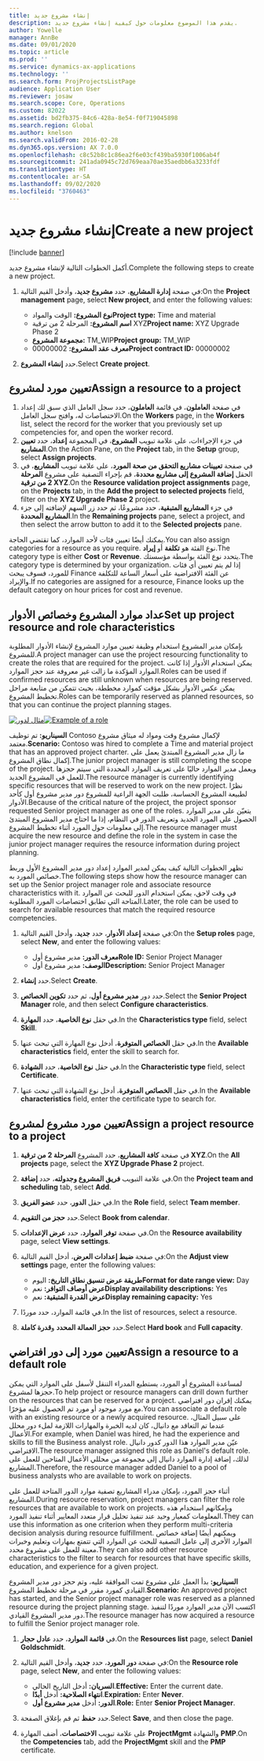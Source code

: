 ```yaml
---
title: إنشاء مشروع جديد
description: يقدم هذا الموضوع معلومات حول كيفية إنشاء مشروع جديد.
author: Yowelle
manager: AnnBe
ms.date: 09/01/2020
ms.topic: article
ms.prod: ''
ms.service: dynamics-ax-applications
ms.technology: ''
ms.search.form: ProjProjectsListPage
audience: Application User
ms.reviewer: josaw
ms.search.scope: Core, Operations
ms.custom: 82022
ms.assetid: bd2fb375-84c6-428a-8e54-f0f719045898
ms.search.region: Global
ms.author: knelson
ms.search.validFrom: 2016-02-28
ms.dyn365.ops.version: AX 7.0.0
ms.openlocfilehash: c8c52b8c1c86ea2f6e03cf439ba5930f1006ab4f
ms.sourcegitcommit: 241ada0945c72d769eaa70ae35aedbb6a3233fdf
ms.translationtype: HT
ms.contentlocale: ar-SA
ms.lasthandoff: 09/02/2020
ms.locfileid: "3760463"
---
```

# <a name="create-a-new-project"></a><span data-ttu-id="36121-103">إنشاء مشروع جديد</span><span class="sxs-lookup"><span data-stu-id="36121-103">Create a new project</span></span>

[!include [banner](../includes/banner.md)]

<span data-ttu-id="36121-104">أكمل الخطوات التالية لإنشاء مشروع جديد.</span><span class="sxs-lookup"><span data-stu-id="36121-104">Complete the following steps to create a new project.</span></span>

1. <span data-ttu-id="36121-105">في صفحة **إدارة المشاريع**، حدد **مشروع جديد**، وأدخل القيم التالية:</span><span class="sxs-lookup"><span data-stu-id="36121-105">On the **Project management** page, select **New project**, and enter the following values:</span></span>

    - <span data-ttu-id="36121-106">**نوع المشروع:** الوقت والمواد‬</span><span class="sxs-lookup"><span data-stu-id="36121-106">**Project type:** Time and material</span></span>
    - <span data-ttu-id="36121-107">**اسم المشروع:** المرحلة 2 من ترقية XYZ</span><span class="sxs-lookup"><span data-stu-id="36121-107">**Project name:** XYZ Upgrade Phase 2</span></span>
    - <span data-ttu-id="36121-108">**مجموعة المشروع:** TM\_WIP</span><span class="sxs-lookup"><span data-stu-id="36121-108">**Project group:** TM\_WIP</span></span>
    - <span data-ttu-id="36121-109">**معرف عقد المشروع:** 00000002</span><span class="sxs-lookup"><span data-stu-id="36121-109">**Project contract ID:** 00000002</span></span>

2. <span data-ttu-id="36121-110">حدد **إنشاء المشروع**.</span><span class="sxs-lookup"><span data-stu-id="36121-110">Select **Create project**.</span></span>

## <a name="assign-a-resource-to-a-project"></a><span data-ttu-id="36121-111">تعيين مورد لمشروع</span><span class="sxs-lookup"><span data-stu-id="36121-111">Assign a resource to a project</span></span>

1. <span data-ttu-id="36121-112">في صفحة **العاملون**، في قائمة **العاملون**، حدد سجل العامل الذي سبق لك إعداد الاختصاصات له، وافتح سجل العامل.</span><span class="sxs-lookup"><span data-stu-id="36121-112">On the **Workers** page, in the **Workers** list, select the record for the worker that you previously set up competencies for, and open the worker record.</span></span>
2. <span data-ttu-id="36121-113">في جزء الإجراءات، على علامة تبويب **المشروع**، في المجموعة **إعداد**، حدد **تعيين المشاريع**.</span><span class="sxs-lookup"><span data-stu-id="36121-113">On the Action Pane, on the **Project** tab, in the **Setup** group, select **Assign projects**.</span></span>
3. <span data-ttu-id="36121-114">في صفحة **تعيينات مشاريع التحقق من صحة المورد‬**، على علامة تبويب **المشاريع**، في الحقل **إضافة المشروع إلى مشاريع محددة**، قم بإجراء التصفية على مشروع **المرحلة 2 من ترقية XYZ**.</span><span class="sxs-lookup"><span data-stu-id="36121-114">On the **Resource validation project assignments** page, on the **Projects** tab, in the **Add the project to selected projects** field, filter on the **XYZ Upgrade Phase 2** project.</span></span>
4. <span data-ttu-id="36121-115">في جزء **المشاريع المتبقية**، حدد مشروعًا، ثم حدد زر السهم لإضافته إلى جزء **المشاريع المحددة**.</span><span class="sxs-lookup"><span data-stu-id="36121-115">In the **Remaining projects** pane, select a project, and then select the arrow button to add it to the **Selected projects** pane.</span></span>

<span data-ttu-id="36121-116">يمكنك أيضًا تعيين فئات لأحد الموارد، كما تقتضي الحاجة.</span><span class="sxs-lookup"><span data-stu-id="36121-116">You can also assign categories for a resource as you require.</span></span> <span data-ttu-id="36121-117">نوع الفئة هو **تكلفة** أو **إيراد**.</span><span class="sxs-lookup"><span data-stu-id="36121-117">The category type is either **Cost** or **Revenue**.</span></span> <span data-ttu-id="36121-118">يتحدد نوع الفئة بواسطة مؤسستك.</span><span class="sxs-lookup"><span data-stu-id="36121-118">The category type is determined by your organization.</span></span> <span data-ttu-id="36121-119">إذا لم يتم تعيين أي فئات للمورد، فسوف يبحث Finance عن الفئة الافتراضية على أسعار الساعة للتكلفة والإيراد.</span><span class="sxs-lookup"><span data-stu-id="36121-119">If no categories are assigned for a resource, Finance looks up the default category on hour prices for cost and revenue.</span></span>

## <a name="set-up-project-resource-and-role-characteristics"></a><span data-ttu-id="36121-120">عداد موارد المشروع وخصائص الأدوار‬</span><span class="sxs-lookup"><span data-stu-id="36121-120">Set up project resource and role characteristics</span></span>

<span data-ttu-id="36121-121">بإمكان مدير المشروع استخدام وظيفة تعيين موارد المشروع لإنشاء الأدوار المطلوبة للمشروع.</span><span class="sxs-lookup"><span data-stu-id="36121-121">A project manager can use the project resourcing functionality to create the roles that are required for the project.</span></span> <span data-ttu-id="36121-122">يمكن استخدام الأدوار إذا كانت الموارد المؤكدة ما زالت غير معروفة عند حجز الموارد.</span><span class="sxs-lookup"><span data-stu-id="36121-122">Roles can be used if confirmed resources are still unknown when resources are being reserved.</span></span> <span data-ttu-id="36121-123">يمكن عكس الأدوار بشكل مؤقت كموارد مخططة، بحيث تتمكن من متابعة مراحل تخطيط المشروع.</span><span class="sxs-lookup"><span data-stu-id="36121-123">Roles can be temporarily reserved as planned resources, so that you can continue the project planning stages.</span></span>

<span data-ttu-id="36121-124">[![مثال لدور](./media/projectresourcing05.jpg)](./media/projectresourcing05.jpg)</span><span class="sxs-lookup"><span data-stu-id="36121-124">[![Example of a role](./media/projectresourcing05.jpg)](./media/projectresourcing05.jpg)</span></span> 

<span data-ttu-id="36121-125">**السيناريو:** تم توظيف Contoso لإكمال مشروع وقت ومواد له ميثاق مشروع معتمد.</span><span class="sxs-lookup"><span data-stu-id="36121-125">**Scenario:** Contoso was hired to complete a Time and material project that has an approved project charter.</span></span> <span data-ttu-id="36121-126">ما زال مدير المشروع المبتدئ يعمل على إكمال نطاق المشروع.</span><span class="sxs-lookup"><span data-stu-id="36121-126">The junior project manager is still completing the scope of the project.</span></span> <span data-ttu-id="36121-127">ويعمل مدير الموارد حاليًا على تعريف الموارد المحددة التي سيتم حجزها للعمل في المشروع الجديد.</span><span class="sxs-lookup"><span data-stu-id="36121-127">The resource manager is currently identifying specific resources that will be reserved to work on the new project.</span></span> <span data-ttu-id="36121-128">نظرًا لطبيعة المشروع الحساسة، طلبت الجهة الراعية للمشروع دور مدير مشروع أول كأحد الأدوار.</span><span class="sxs-lookup"><span data-stu-id="36121-128">Because of the critical nature of the project, the project sponsor requested Senior project manager as one of the roles.</span></span> <span data-ttu-id="36121-129">يتعيّن على مدير الموارد الحصول على المورد الجديد وتعريف الدور في النظام، إذا ما احتاج مدير المشروع المبتدئ إلى معلومات حول المورد أثناء تخطيط المشروع.</span><span class="sxs-lookup"><span data-stu-id="36121-129">The resource manager must acquire the new resource and define the role in the system in case the junior project manager requires the resource information during project planning.</span></span>

<span data-ttu-id="36121-130">تظهر الخطوات التالية كيف يمكن لمدير الموارد إعداد دور مدير المشروع الأول وربط خصائص المورد به.</span><span class="sxs-lookup"><span data-stu-id="36121-130">The following steps show how the resource manager can set up the Senior project manager role and associate resource characteristics with it.</span></span> <span data-ttu-id="36121-131">في وقت لاحق، يمكن استخدام الدور للبحث عن الموارد المتاحة التي تطابق اختصاصات المورد المطلوبة.</span><span class="sxs-lookup"><span data-stu-id="36121-131">Later, the role can be used to search for available resources that match the required resource competencies.</span></span>

1. <span data-ttu-id="36121-132">في صفحة **إعداد الأدوار**، حدد **جديد**، وأدخل القيم التالية:</span><span class="sxs-lookup"><span data-stu-id="36121-132">On the **Setup roles** page, select **New**, and enter the following values:</span></span>

    - <span data-ttu-id="36121-133">**معرف الدور:** مدير مشروع أول</span><span class="sxs-lookup"><span data-stu-id="36121-133">**Role ID:** Senior Project Manager</span></span>
    - <span data-ttu-id="36121-134">**الوصف:** مدير مشروع أول</span><span class="sxs-lookup"><span data-stu-id="36121-134">**Description:** Senior Project Manager</span></span>

2. <span data-ttu-id="36121-135">حدد **إنشاء**.</span><span class="sxs-lookup"><span data-stu-id="36121-135">Select **Create**.</span></span>
3. <span data-ttu-id="36121-136">حدد دور **مدير مشروع أول**، ثم حدد **تكوين الخصائص**.</span><span class="sxs-lookup"><span data-stu-id="36121-136">Select the **Senior Project Manager** role, and then select **Configure characteristics**.</span></span>
4. <span data-ttu-id="36121-137">في حقل **نوع الخاصية**، حدد **المهارة‬**.</span><span class="sxs-lookup"><span data-stu-id="36121-137">In the **Characteristics type** field, select **Skill**.</span></span>
5. <span data-ttu-id="36121-138">في حقل **الخصائص المتوفرة**، أدخل نوع المهارة التي تبحث عنها.</span><span class="sxs-lookup"><span data-stu-id="36121-138">In the **Available characteristics** field, enter the skill to search for.</span></span>
6. <span data-ttu-id="36121-139">في حقل **نوع الخاصية**، حدد **الشهادة**.</span><span class="sxs-lookup"><span data-stu-id="36121-139">In the **Characteristic type** field, select **Certificate**.</span></span>
7. <span data-ttu-id="36121-140">في حقل **الخصائص المتوفرة**، أدخل نوع الشهادة التي تبحث عنها.</span><span class="sxs-lookup"><span data-stu-id="36121-140">In the **Available characteristics** field, enter the certificate type to search for.</span></span>

## <a name="assign-a-project-resource-to-a-project"></a><span data-ttu-id="36121-141">تعيين مورد مشروع لمشروع</span><span class="sxs-lookup"><span data-stu-id="36121-141">Assign a project resource to a project</span></span>

1. <span data-ttu-id="36121-142">في صفحة **كافة المشاريع**، حدد المشروع **المرحلة 2 من ترقية XYZ**.</span><span class="sxs-lookup"><span data-stu-id="36121-142">On the **All projects** page, select the **XYZ Upgrade Phase 2** project.</span></span>
2. <span data-ttu-id="36121-143">في علامة التبويب **فريق المشروع وجدولته**، حدد **إضافة**.</span><span class="sxs-lookup"><span data-stu-id="36121-143">On the **Project team and scheduling** tab, select **Add**.</span></span>
3. <span data-ttu-id="36121-144">في حقل **الدور**، حدد **عضو الفريق**.</span><span class="sxs-lookup"><span data-stu-id="36121-144">In the **Role** field, select **Team member**.</span></span>
4. <span data-ttu-id="36121-145">حدد **حجز من التقويم**.</span><span class="sxs-lookup"><span data-stu-id="36121-145">Select **Book from calendar**.</span></span>
5. <span data-ttu-id="36121-146">في صفحة **توفر الموارد**، حدد **عرض الإعدادات**.</span><span class="sxs-lookup"><span data-stu-id="36121-146">On the **Resource availability** page, select **View settings**.</span></span>
6. <span data-ttu-id="36121-147">في صفحة **ضبط إعدادات العرض**، أدخل القيم التالية:</span><span class="sxs-lookup"><span data-stu-id="36121-147">On the **Adjust view settings** page, enter the following values:</span></span>

    - <span data-ttu-id="36121-148">**طريقة عرض تنسيق نطاق التاريخ:** اليوم</span><span class="sxs-lookup"><span data-stu-id="36121-148">**Format for date range view:** Day</span></span>
    - <span data-ttu-id="36121-149">**عرض أوصاف التوافر:** نعم</span><span class="sxs-lookup"><span data-stu-id="36121-149">**Display availability descriptions:** Yes</span></span>
    - <span data-ttu-id="36121-150">**عرض القدرة المتبقية:** نعم</span><span class="sxs-lookup"><span data-stu-id="36121-150">**Display remaining capacity:** Yes</span></span>

7. <span data-ttu-id="36121-151">في قائمة الموارد، حدد موردًا.</span><span class="sxs-lookup"><span data-stu-id="36121-151">In the list of resources, select a resource.</span></span>
8. <span data-ttu-id="36121-152">حدد **حجز العمالة المحدد‬** و**قدرة كاملة**.</span><span class="sxs-lookup"><span data-stu-id="36121-152">Select **Hard book** and **Full capacity**.</span></span>

## <a name="assign-a-resource-to-a-default-role"></a><span data-ttu-id="36121-153">تعيين مورد إلى دور افتراضي</span><span class="sxs-lookup"><span data-stu-id="36121-153">Assign a resource to a default role</span></span>

<span data-ttu-id="36121-154">لمساعدة المشروع أو المورد، يستطيع المدراء التنقل لأسفل على الموارد التي يمكن حجزها لمشروع.</span><span class="sxs-lookup"><span data-stu-id="36121-154">To help project or resource managers can drill down further on the resources that can be reserved for a project.</span></span> <span data-ttu-id="36121-155">يمكنك إقران دور افتراضي مع مورد موجود أو مورد تم الحصول عليه مؤخرًا.</span><span class="sxs-lookup"><span data-stu-id="36121-155">You can associate a default role with an existing resource or a newly acquired resource.</span></span> <span data-ttu-id="36121-156">على سبيل المثال، عندما تم التعاقد مع دانيال، كان لديه الخبرة والمهارات اللازمة لملء دور محلل الأعمال.</span><span class="sxs-lookup"><span data-stu-id="36121-156">For example, when Daniel was hired, he had the experience and skills to fill the Business analyst role.</span></span> <span data-ttu-id="36121-157">عيّن مدير الموارد هذا الدور كدور دانيال الافتراضي.</span><span class="sxs-lookup"><span data-stu-id="36121-157">The resource manager assigned this role as Daniel's default role.</span></span> <span data-ttu-id="36121-158">لذلك، إضافة إدارة الموارد دانيال إلى مجموعة من محللي الأعمال المتاحين للعمل على المشاريع.</span><span class="sxs-lookup"><span data-stu-id="36121-158">Therefore, the resource manager added Daniel to a pool of business analysts who are available to work on projects.</span></span>

<span data-ttu-id="36121-159">أثناء حجز المورد، بإمكان مدراء المشاريع تصفية موارد الدور المتاحة للعمل على المشاريع.</span><span class="sxs-lookup"><span data-stu-id="36121-159">During resource reservation, project managers can filter the role resources that are available to work on projects.</span></span> <span data-ttu-id="36121-160">وبإمكانهم استخدام هذه المعلومات كمعيار وحيد عند تنفيذ تحليل قرار متعدد المعايير أثناء تنفيذ المورد.</span><span class="sxs-lookup"><span data-stu-id="36121-160">They can use this information as one criterion when they perform multi-criteria decision analysis during resource fulfillment.</span></span> <span data-ttu-id="36121-161">ويمكنهم أيضًا إضافة خصائص الموارد الأخرى إلى عامل التصفية للبحث عن الموارد التي تتمتع بمهارات وتعليم وخبرات معينة للعمل على مشروع محدد.</span><span class="sxs-lookup"><span data-stu-id="36121-161">They can also add other resource characteristics to the filter to search for resources that have specific skills, education, and experience for a given project.</span></span>

<span data-ttu-id="36121-162">**السيناريو:** بدأ العمل على مشروع تمت الموافقة عليه، وتم حجز دور مدير المشروع القيادي كمورد مقرر في مرحلة تخطيط المشروع.</span><span class="sxs-lookup"><span data-stu-id="36121-162">**Scenario:** An approved project has started, and the Senior project manager role was reserved as a planned resource during the project planning stage.</span></span> <span data-ttu-id="36121-163">اكتسب الآن مدير الموارد موردًا لتنفيذ دور مدير المشروع القيادي.</span><span class="sxs-lookup"><span data-stu-id="36121-163">The resource manager has now acquired a resource to fulfill the Senior project manager role.</span></span>

1. <span data-ttu-id="36121-164">في **قائمة الموارد**، حدد **عادل حجار**.</span><span class="sxs-lookup"><span data-stu-id="36121-164">On the **Resources list** page, select **Daniel Goldschmidt**.</span></span>
2. <span data-ttu-id="36121-165">في صفحة **دور المورد**، حدد **جديد**، وأدخل القيم التالية:</span><span class="sxs-lookup"><span data-stu-id="36121-165">On the **Resource role** page, select **New**, and enter the following values:</span></span>

    - <span data-ttu-id="36121-166">**السريان:** أدخل التاريخ الحالي.</span><span class="sxs-lookup"><span data-stu-id="36121-166">**Effective:** Enter the current date.</span></span>
    - <span data-ttu-id="36121-167">**انتهاء الصلاحية:** أدخل **أبدًا‬**.</span><span class="sxs-lookup"><span data-stu-id="36121-167">**Expiration:** Enter **Never**.</span></span>
    - <span data-ttu-id="36121-168">**الدور:** أدخل **مدير مشروع أول**.</span><span class="sxs-lookup"><span data-stu-id="36121-168">**Role:** Enter **Senior Project Manager**.</span></span>

3. <span data-ttu-id="36121-169">حدد **حفظ** ثم قم بإغلاق الصفحة.</span><span class="sxs-lookup"><span data-stu-id="36121-169">Select **Save**, and then close the page.</span></span>
4. <span data-ttu-id="36121-170">على علامة تبويب **الاختصاصات**، أضف المهارة **ProjectMgmt** والشهادة **‎PMP**.</span><span class="sxs-lookup"><span data-stu-id="36121-170">On the **Competencies** tab, add the **ProjectMgmt** skill and the **PMP** certificate.</span></span>
